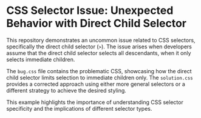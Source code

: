 # CSS Selector Issue: Unexpected Behavior with Direct Child Selector

This repository demonstrates an uncommon issue related to CSS selectors, specifically the direct child selector (`>`).  The issue arises when developers assume that the direct child selector selects all descendants, when it only selects immediate children.

The `bug.css` file contains the problematic CSS, showcasing how the direct child selector limits selection to immediate children only. The `solution.css` provides a corrected approach using either more general selectors or a different strategy to achieve the desired styling.

This example highlights the importance of understanding CSS selector specificity and the implications of different selector types.